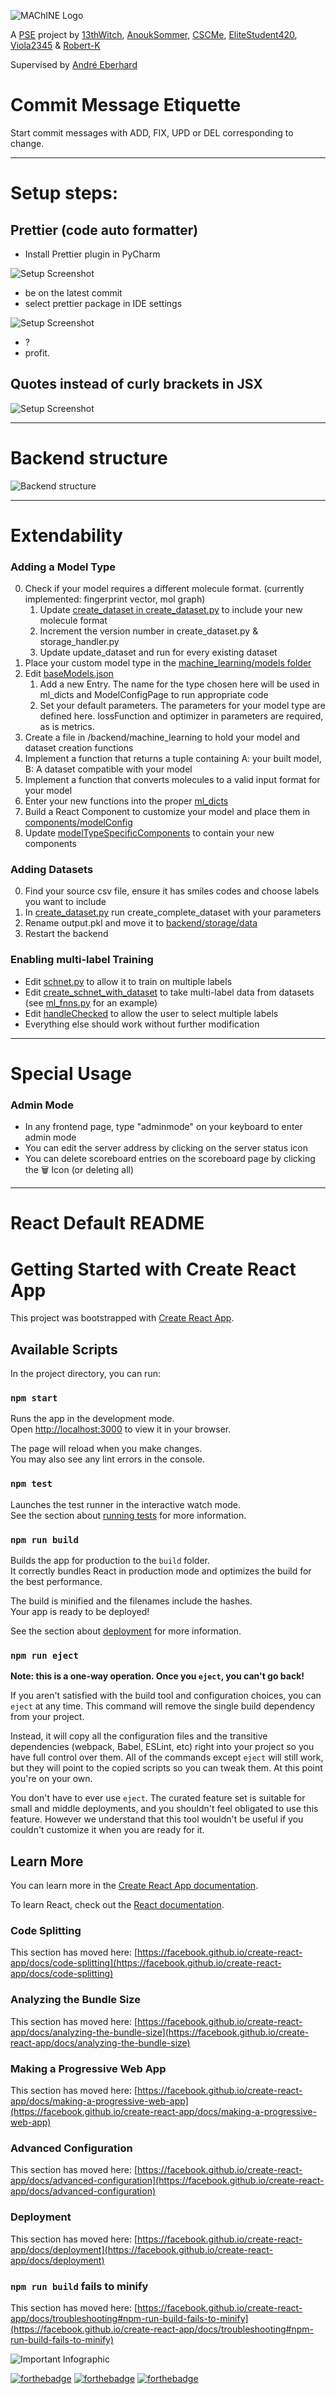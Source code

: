 ![MAChINE Logo](https://kosro.de/share/machine.svg)

A [PSE](https://pp.ipd.kit.edu/lehre/SS2022/pse) project by [13thWitch](https://github.com/13thWitch), [AnoukSommer](https://github.com/AnoukSommer), [CSCMe](https://github.com/CSCMe), [EliteStudent420](https://github.com/EliteStudent420), [Viola2345](https://github.com/Viola2345) & [Robert-K](https://github.com/Robert-K)

Supervised by [André Eberhard](https://github.com/patchmeifyoucan)

# Commit Message Etiquette

Start commit messages with ADD, FIX, UPD or DEL corresponding to change.

---

# Setup steps:

## Prettier (code auto formatter)

- Install Prettier plugin in PyCharm

![Setup Screenshot](https://kosro.de/share/pycharm64_E1pXeQIHlS.png)

- be on the latest commit
- select prettier package in IDE settings

![Setup Screenshot](https://kosro.de/share/pycharm64_22kMqdUPaq.png)

- ?
- profit.

## Quotes instead of curly brackets in JSX

![Setup Screenshot](https://kosro.de/share/pycharm64_a4RaM450ss.png)

---

# Backend structure

![Backend structure](https://kosro.de/share/pse-backend.png)

---
# Extendability

### Adding a Model Type

0. Check if your model requires a different molecule format. (currently implemented: fingerprint vector, mol graph)
    1. Update [create_dataset in create_dataset.py](backend/scripts/datasets/create_dataset.py) to include your new molecule format
    2. Increment the version number in create_dataset.py & storage_handler.py
    3. Update update_dataset and run for every existing dataset
1. Place your custom model type in the [machine_learning/models folder](/backend/machine_learning/models)
2. Edit [baseModels.json](backend/storage/models/baseModels.json)
   1. Add a new Entry. The name for the type chosen here will be used in ml_dicts and ModelConfigPage to run appropriate code 
   2. Set your default parameters. The parameters for your model type are defined here. lossFunction and optimizer in parameters are required, as is metrics.
3. Create a file in /backend/machine_learning to hold your model and dataset creation functions
4. Implement a function that returns a tuple containing A: your built model, B: A dataset compatible with your model
5. Implement a function that converts molecules to a valid input format for your model
6. Enter your new functions into the proper [ml_dicts](backend/machine_learning/ml_dicts.py)
7. Build a React Component to customize your model and place them in [components/modelConfig](frontend/src/components/models/modelConfig)
8. Update [modelTypeSpecificComponents](frontend/src/routes/ModelConfigPage.js) to contain your new components

### Adding Datasets
0. Find your source csv file, ensure it has smiles codes and choose labels you want to include
1. In [create_dataset.py](backend/scripts/datasets/create_dataset.py) run create_complete_dataset with your parameters
2. Rename output.pkl and move it to [backend/storage/data](backend/storage/data)
3. Restart the backend

### Enabling multi-label Training
- Edit [schnet.py](backend/machine_learning/models/schnet.py) to allow it to train on multiple labels
- Edit [create_schnet_with_dataset](backend/machine_learning/ml_gnns.py) to take multi-label data from datasets (see [ml_fnns.py](backend/machine_learning/ml_fnns.py) for an example)
- Edit [handleChecked](frontend/src/components/datasets/DatasetInfo.js) to allow the user to select multiple labels
- Everything else should work without further modification
---

# Special Usage

### Admin Mode
- In any frontend page, type "adminmode" on your keyboard to enter admin mode
- You can edit the server address by clicking on the server status icon
- You can delete scoreboard entries on the scoreboard page by clicking the 🗑️ Icon (or deleting all)

---

# React Default README

# Getting Started with Create React App

This project was bootstrapped with [Create React App](https://github.com/facebook/create-react-app).

## Available Scripts

In the project directory, you can run:

### `npm start`

Runs the app in the development mode.\
Open [http://localhost:3000](http://localhost:3000) to view it in your browser.

The page will reload when you make changes.\
You may also see any lint errors in the console.

### `npm test`

Launches the test runner in the interactive watch mode.\
See the section about [running tests](https://facebook.github.io/create-react-app/docs/running-tests) for more information.

### `npm run build`

Builds the app for production to the `build` folder.\
It correctly bundles React in production mode and optimizes the build for the best performance.

The build is minified and the filenames include the hashes.\
Your app is ready to be deployed!

See the section about [deployment](https://facebook.github.io/create-react-app/docs/deployment) for more information.

### `npm run eject`

**Note: this is a one-way operation. Once you `eject`, you can't go back!**

If you aren't satisfied with the build tool and configuration choices, you can `eject` at any time. This command will remove the single build dependency from your project.

Instead, it will copy all the configuration files and the transitive dependencies (webpack, Babel, ESLint, etc) right into your project so you have full control over them. All of the commands except `eject` will still work, but they will point to the copied scripts so you can tweak them. At this point you're on your own.

You don't have to ever use `eject`. The curated feature set is suitable for small and middle deployments, and you shouldn't feel obligated to use this feature. However we understand that this tool wouldn't be useful if you couldn't customize it when you are ready for it.

## Learn More

You can learn more in the [Create React App documentation](https://facebook.github.io/create-react-app/docs/getting-started).

To learn React, check out the [React documentation](https://reactjs.org/).

### Code Splitting

This section has moved here: [https://facebook.github.io/create-react-app/docs/code-splitting](https://facebook.github.io/create-react-app/docs/code-splitting)

### Analyzing the Bundle Size

This section has moved here: [https://facebook.github.io/create-react-app/docs/analyzing-the-bundle-size](https://facebook.github.io/create-react-app/docs/analyzing-the-bundle-size)

### Making a Progressive Web App

This section has moved here: [https://facebook.github.io/create-react-app/docs/making-a-progressive-web-app](https://facebook.github.io/create-react-app/docs/making-a-progressive-web-app)

### Advanced Configuration

This section has moved here: [https://facebook.github.io/create-react-app/docs/advanced-configuration](https://facebook.github.io/create-react-app/docs/advanced-configuration)

### Deployment

This section has moved here: [https://facebook.github.io/create-react-app/docs/deployment](https://facebook.github.io/create-react-app/docs/deployment)

### `npm run build` fails to minify

This section has moved here: [https://facebook.github.io/create-react-app/docs/troubleshooting#npm-run-build-fails-to-minify](https://facebook.github.io/create-react-app/docs/troubleshooting#npm-run-build-fails-to-minify)

![Important Infographic](https://kosro.de/share/rickroll-roll.gif)

[![forthebadge](https://forthebadge.com/images/badges/powered-by-energy-drinks.svg)](https://forthebadge.com) [![forthebadge](https://forthebadge.com/images/badges/designed-in-ms-paint.svg)](https://forthebadge.com) [![forthebadge](https://forthebadge.com/images/badges/uses-badges.svg)](https://forthebadge.com)
